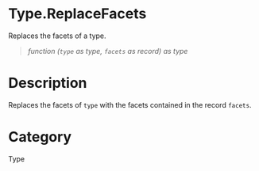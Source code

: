 ﻿# Type.ReplaceFacets
Replaces the facets of a type.
> _function (<code>type</code> as type, <code>facets</code> as record) as type_
# Description 
Replaces the facets of <code>type</code> with the facets contained in the record <code>facets</code>.
# Category 
Type
